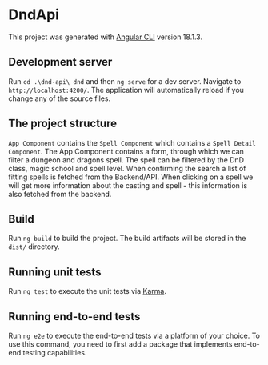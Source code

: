 # DndApi

This project was generated with [Angular CLI](https://github.com/angular/angular-cli) version 18.1.3.

## Development server

Run `cd .\dnd-api\ dnd` and then `ng serve` for a dev server. Navigate to `http://localhost:4200/`. The application will automatically reload if you change any of the source files.

## The project structure
`App Component` contains the `Spell Component` which contains a `Spell Detail Component`.
The App Component contains a form, through which we can filter a dungeon and dragons spell. The spell can be filtered by the DnD class, magic school and spell level.
When confirming the search a list of fitting spells is fetched from the Backend/API. 
When clicking on a spell we will get more information about the casting and spell - this information is also fetched from the backend.

## Build

Run `ng build` to build the project. The build artifacts will be stored in the `dist/` directory.

## Running unit tests

Run `ng test` to execute the unit tests via [Karma](https://karma-runner.github.io).

## Running end-to-end tests

Run `ng e2e` to execute the end-to-end tests via a platform of your choice. To use this command, you need to first add a package that implements end-to-end testing capabilities.


